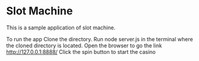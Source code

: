 # Slot Machine

This is a sample application of slot machine.

To run the app
Clone the directory.
Run node server.js in the terminal where the cloned directory is located.
Open the browser to go the link http://127.0.0.1:8888/
Click the spin button to start the casino
